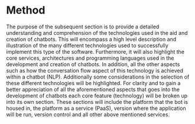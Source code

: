 # Method
The purpose of the subsequent section is to provide a detailed understanding and comprehension of the technologies used in the aid and creation of chatbots. This will encompass a high level description and illustration of the many different technologies used to successfully implement this type of the software. Furthermore, it will also highlight the core services, architectures and programming languages used in the development and creation of chatbots. In addition, all the other aspects such as how the conversation flow aspect of this technology is achieved within a chatbot (NLP). Additionally some considerations in the selection of these different technologies will be highlighted. For clarity and to gain a better appreciation of all the aforementioned aspects that goes into the development of chatbots each core feature (technology) will be broken up into its own section. These sections will include the platform that the bot is housed in, the platform as a service (PaaS), version where the application will be run, version control and all other above mentioned services.
